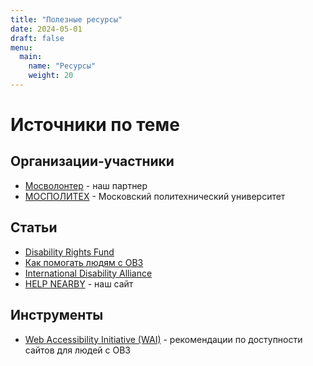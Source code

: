 ```yaml
---
title: "Полезные ресурсы"
date: 2024-05-01
draft: false
menu:
  main:
    name: "Ресурсы"
    weight: 20
---
```


# Источники по теме

## Организации-участники
- [Мосволонтер](https://www.mosvolonter.ru/) - наш партнер
- [МОСПОЛИТЕХ](https://mospolytech.ru/) - Московский политехнический университет

## Статьи
- [Disability Rights Fund](https://disabilityrightsfund.org)
- [Как помогать людям с ОВЗ](https://dobro.ru/)
- [International Disability Alliance](https://www.internationaldisabilityalliance.org)
- [HELP NEARBY](https://help-nearby.netlify.app/) - наш сайт

## Инструменты
- [Web Accessibility Initiative (WAI)](https://www.w3.org/WAI) - рекомендации по доступности сайтов для людей с ОВЗ